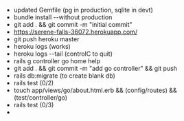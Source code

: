 * updated Gemfile (pg in production, sqlite in devt)
* bundle install --without production
* git add . && git commit -m "initial commit"
* https://serene-falls-36072.herokuapp.com/
* git push heroku master
* heroku logs (works)
* heroku logs --tail (controlC to quit)
* rails g controller go home help
* git add . && git commit -m "add go controller" && git push
* rails db:migrate (to create blank db)
* rails test (0/2)
* touch app/views/go/about.html.erb && (config/routes) && (test/controller/go)
* rails test (0/3)
* 